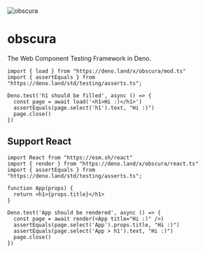 ![obscura](https://images.squarespace-cdn.com/content/v1/5928c88c579fb3d813d092be/1521414354320-BTR4RW84A9842Y8D8RMO/THE-PINHOLE-PAGE-image-web.jpg)

# obscura

The Web Component Testing Framework in Deno.

```tsx
import { load } from "https://deno.land/x/obscura/mod.ts"
import { assertEquals } from "https://deno.land/std/testing/asserts.ts";

Deno.test('h1 should be filled', async () => {
  const page = await load('<h1>Hi :)</h1>')
  assertEquals(page.select('h1').text, "Hi :)")
  page.close()
})

```

## Support React

```tsx
import React from "https://esm.sh/react"
import { render } from "https://deno.land/x/obscura/react.ts"
import { assertEquals } from "https://deno.land/std/testing/asserts.ts";

function App(props) {
  return <h1>{props.title}</h1>
}

Deno.test('App should be rendered', async () => {
  const page = await render(<App title="Hi :)" />)
  assertEquals(page.select('App').props.title, "Hi :)")
  assertEquals(page.select('App > h1').text, "Hi :)")
  page.close()
})

```






























